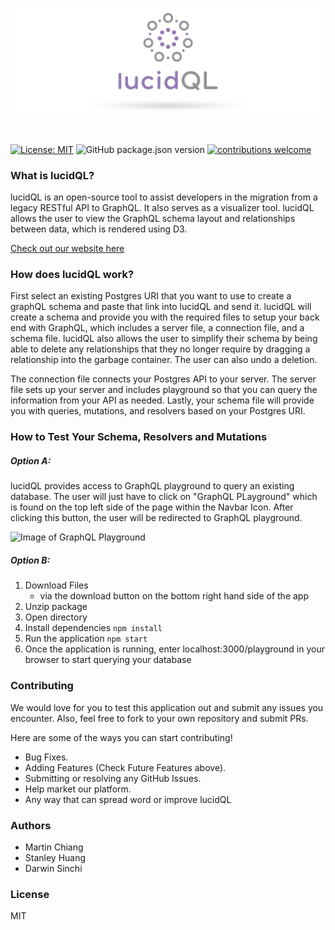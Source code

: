 ![Image of Logo](/public/logo-for-github.jpg)

#
      
[![License: MIT](https://img.shields.io/badge/License-MIT-yellow.svg)](https://github.com/oslabs-beta/LucidQL/blob/master/LICENSE) ![GitHub package.json version](https://img.shields.io/github/package-json/v/oslabs-beta/LucidQL?color=blue) [![contributions welcome](https://img.shields.io/badge/contributions-welcome-brightgreen.svg?style=flat)](https://github.com/oslabs-beta/LucidQL/issues)

### What is lucidQL?

lucidQL is an open-source tool to assist developers in the migration from a legacy RESTful API to GraphQL. It also serves as a visualizer tool. lucidQL allows the user to view the GraphQL schema layout and relationships between data, which is rendered using D3.

<a class="nav-link" href="http://www.lucidql.com/">Check out our website here</a>

### How does lucidQL work?

First select an existing Postgres URI that you want to use to create a graphQL schema and paste that link into lucidQL and send it. lucidQL will create a schema and provide you with the required files to setup your back end with GraphQL, which includes a server file, a connection file, and a schema file. lucidQL also allows the user to simplify their schema by being able to delete any relationships that they no longer require by dragging a relationship into the garbage container. The user can also undo a deletion.

The connection file connects your Postgres API to your server. The server file sets up your server and includes playground so that you can query the information from your API as needed. Lastly, your schema file will provide you with queries, mutations, and resolvers based on your Postgres URI.

### How to Test Your Schema, Resolvers and Mutations

##### Option A:

lucidQL provides access to GraphQL playground to query an existing database. The user will just have to click on "GraphQL PLayground" which is found on the top left side of the page within the Navbar Icon. After clicking this button, the user will be redirected to GraphQL playground.

![Image of GraphQL Playground](https://media.giphy.com/media/HhVpUqlOj2T4Bwme8K/giphy.gif)

##### Option B:

1. Download Files
   - via the download button on the bottom right hand side of the app
2. Unzip package
3. Open directory
4. Install dependencies `npm install`
5. Run the application `npm start`
6. Once the application is running, enter localhost:3000/playground in your browser to start querying your database

### Contributing

We would love for you to test this application out and submit any issues you encounter. Also, feel free to fork to your own repository and submit PRs.

Here are some of the ways you can start contributing!

- Bug Fixes.
- Adding Features (Check Future Features above).
- Submitting or resolving any GitHub Issues.
- Help market our platform.
- Any way that can spread word or improve lucidQL

### Authors

- Martin Chiang
- Stanley Huang
- Darwin Sinchi

### License

MIT
